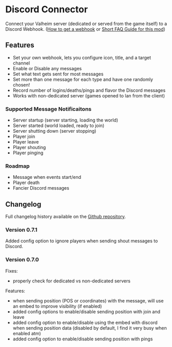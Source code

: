 # Discord Connector

Connect your Valheim server (dedicated or served from the game itself) to a Discord Webhook. 
([How to get a webhook](https://github.com/nwesterhausen/valheim-discordconnector/blob/main/Metadata/HowtoGuide.md#how-to-get-a-discord-webhook) or [Short FAQ Guide for this mod](https://github.com/nwesterhausen/valheim-discordconnector/blob/main/Metadata/HowtoGuide.md))

## Features

- Set your own webhook, lets you configure icon, title, and a target channel
- Enable or Disable any messages
- Set what text gets sent for most messages
- Set more than one message for each type and have one randomly chosen!
- Record number of logins/deaths/pings and flavor the Discord messages
- Works with non-dedicated server (games opened to lan from the client)

### Supported Message Notificaitons

- Server startup (server starting, loading the world)
- Server started (world loaded, ready to join)
- Server shutting down (server stopping)
- Player join
- Player leave
- Player shouting
- Player pinging

### Roadmap

- Message when events start/end
- Player death
- Fancier Discord messages

## Changelog

Full changelog history available on the
[Github repository](https://github.com/nwesterhausen/valheim-discordconnector/blob/main/Metadata/CHANGELOG.md).

### Version 0.7.1

Added config option to ignore players when sending shout messages to Discord.

### Version 0.7.0

Fixes:
- properly check for dedicated vs non-dedicated servers

Features:
- when sending position (POS or coordinates) with the message, will use an embed
to improve visibility (if enabled)
- added config options to enable/disable sending position with join and leave
- added config option to enable/disable using the embed with discord when sending
position data (disabled by default, I find it very busy when enabled atm)
- added config option to enable/disable sending position with pings
